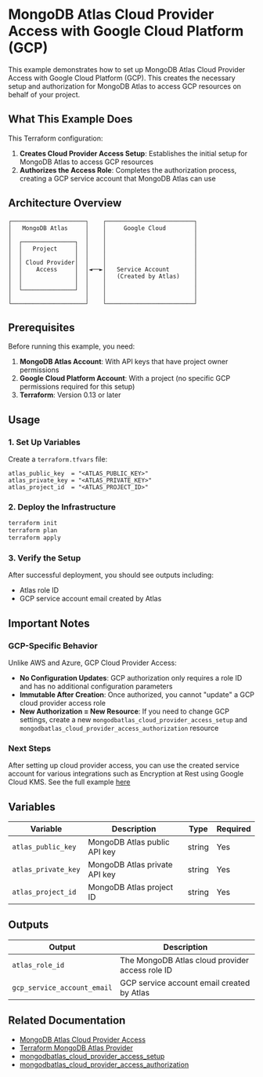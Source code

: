 # MongoDB Atlas Cloud Provider Access with Google Cloud Platform (GCP)

This example demonstrates how to set up MongoDB Atlas Cloud Provider Access with Google Cloud Platform (GCP). This creates the necessary setup and authorization for MongoDB Atlas to access GCP resources on behalf of your project.

## What This Example Does

This Terraform configuration:

1. **Creates Cloud Provider Access Setup**: Establishes the initial setup for MongoDB Atlas to access GCP resources
2. **Authorizes the Access Role**: Completes the authorization process, creating a GCP service account that MongoDB Atlas can use

## Architecture Overview

```
┌─────────────────────┐    ┌─────────────────────────┐
│   MongoDB Atlas     │    │     Google Cloud        │
│                     │    │                         │
│  ┌───────────────┐  │    │                         │
│  │   Project     │  │    │                         │
│  │               │  │    │                         │
│  │ Cloud Provider│  │    │                         │
│  │    Access     │  │◄──►│   Service Account       │
│  │               │  │    │   (Created by Atlas)    │
│  │               │  │    │                         │
│  └───────────────┘  │    │                         │
│                     │    │                         │
└─────────────────────┘    └─────────────────────────┘
```

## Prerequisites

Before running this example, you need:

1. **MongoDB Atlas Account**: With API keys that have project owner permissions
2. **Google Cloud Platform Account**: With a project (no specific GCP permissions required for this setup)
3. **Terraform**: Version 0.13 or later

## Usage

### 1. Set Up Variables

Create a `terraform.tfvars` file:

```hcl
atlas_public_key  = "<ATLAS_PUBLIC_KEY>"
atlas_private_key = "<ATLAS_PRIVATE_KEY>"
atlas_project_id  = "<ATLAS_PROJECT_ID>"
```

### 2. Deploy the Infrastructure

```bash
terraform init
terraform plan
terraform apply
```

### 3. Verify the Setup

After successful deployment, you should see outputs including:
- Atlas role ID
- GCP service account email created by Atlas

## Important Notes

### GCP-Specific Behavior

Unlike AWS and Azure, GCP Cloud Provider Access:
- **No Configuration Updates**: GCP authorization only requires a role ID and has no additional configuration parameters
- **Immutable After Creation**: Once authorized, you cannot "update" a GCP cloud provider access role
- **New Authorization = New Resource**: If you need to change GCP settings, create a new `mongodbatlas_cloud_provider_access_setup` and `mongodbatlas_cloud_provider_access_authorization` resource

### Next Steps

After setting up cloud provider access, you can use the created service account for various integrations such as Encryption at Rest using Google Cloud KMS. See the full example [here](https://github.com/mongodb/terraform-provider-mongodbatlas/tree/master/examples/mongodbatlas_encryption_at_rest/gcp)

## Variables

| Variable | Description | Type | Required |
|----------|-------------|------|----------|
| `atlas_public_key` | MongoDB Atlas public API key | string | Yes |
| `atlas_private_key` | MongoDB Atlas private API key | string | Yes |
| `atlas_project_id` | MongoDB Atlas project ID | string | Yes |

## Outputs

| Output | Description |
|--------|-------------|
| `atlas_role_id` | The MongoDB Atlas cloud provider access role ID |
| `gcp_service_account_email` | GCP service account email created by Atlas |

## Related Documentation

- [MongoDB Atlas Cloud Provider Access](https://www.mongodb.com/docs/atlas/security/customer-key-management/)
- [Terraform MongoDB Atlas Provider](https://registry.terraform.io/providers/mongodb/mongodbatlas/latest/docs)
- [mongodbatlas_cloud_provider_access_setup](https://registry.terraform.io/providers/mongodb/mongodbatlas/latest/docs/resources/cloud_provider_access)
- [mongodbatlas_cloud_provider_access_authorization](https://registry.terraform.io/providers/mongodb/mongodbatlas/latest/docs/resources/cloud_provider_access)
